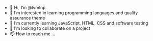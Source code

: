 - 👋 Hi, I’m @lvmlnp
- 👀 I’m interested in learning programming languages and quality assurance theme
- 🌱 I’m currently learning JavaScript, HTML, CSS and software testing
- 💞️ I’m looking to collaborate on a project 
- 📫 How to reach me ...

<!---
lvmlnp/lvmlnp is a ✨ special ✨ repository because its `README.md` (this file) appears on your GitHub profile.
You can click the Preview link to take a look at your changes.
--->
